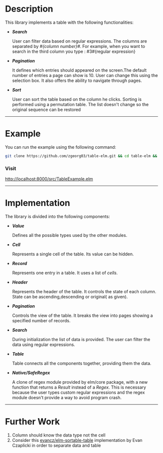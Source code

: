 Description
===========

This library implements a table with the following functionalities:

* **_Search_**

   User can filter data based on regular expressions. The columns are separated by *#{column number}#*. 
   For example, when you want to search in the third column you type : #3#{regular expression}


* **_Pagination_**
	
	 It defines which entries should appeared on the screen.The default number of entries a page can show is 10.
	 User can change this using the selection box. It also offers the ability to navigate through pages.


* **_Sort_**

   User can sort the table based on the column he clicks.
   Sorting is performed using a permutation table. The list doesn't change so the original sequence can be restored

*** 


Example
========

You can run the example using the following command: 
```bash
git clone https://github.com/zgeorg03/table-elm.git && cd table-elm && elm-reactor 
```
### Visit 
   [http://localhost:8000/src/TableExample.elm](http://localhost:8000/src/TableExample.elm)


*** 


Implementation
========

The library is divided into the following components: 

* **_Value_**
	
   Defines all the possible types used by the other modules.

* **_Cell_**

   Represents a single cell of the table. Its value can be hidden.

* **_Record_**
	
   Represents one entry in a table. It uses a list of _cells_.


* **_Header_**

   Represents the header of the table. It controls the state of each column. State can be
	 ascending,descending or original( as given).

* **_Pagination_**

   Controls the view of the table. It breaks the view into pages showing a specified number of records.

* **_Search_**

   During initialization the list of data is provided. The user can filter the data using regular expressions.

* **_Table_**

   Table connects all the components together, providing them the data.

* **_Native/SafeRegex_**

   A clone of regex module provided by elm/core package, with a new function that returns
	 a _Result_ instead of a _Regex_. This is necessary because the user types custom regular expressions
	 and the regex module doesn't provide a way to avoid program crash. 

*** 


Further Work
============

1. Column should know the data type not the cell 
2. Consider this [evancz/elm-sortable-table](https://github.com/evancz/elm-sortable-table)  implementation by Evan Czaplicki in order
to separate data and table
